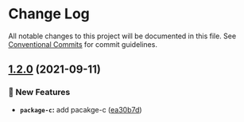 # Change Log

All notable changes to this project will be documented in this file.
See [Conventional Commits](https://conventionalcommits.org) for commit guidelines.

## [1.2.0](https://github.com/younho9/lerna-changelog-test/compare/v1.1.0...v1.2.0) (2021-09-11)


### :rocket: New Features

* **`package-c`:** add pacakge-c ([ea30b7d](https://github.com/younho9/lerna-changelog-test/commit/ea30b7de23db3643f25fffa9333bf61dc7aa465c))
